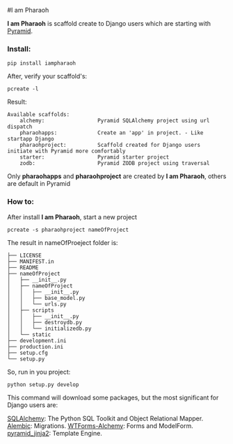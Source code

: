 #I am Pharaoh

**I am Pharaoh** is scaffold create to Django users which are starting with [Pyramid](http://docs.pylonsproject.org/en/latest/).


### Install:

	pip install iampharaoh

After, verify your scaffold's:

	pcreate -l

Result:

	Available scaffolds:
  		alchemy:                 Pyramid SQLAlchemy project using url dispatch
  		pharaohapps:             Create an 'app' in project. - Like startapp Django
  		pharaohproject:          Scaffold created for Django users initiate with Pyramid more comfortably
  		starter:                 Pyramid starter project
  		zodb:                    Pyramid ZODB project using traversal

Only **pharaohapps** and **pharaohproject** are created by **I am Pharaoh**, others are default in Pyramid

### How to:

After install **I am Pharaoh**, start a new project

	pcreate -s pharaohproject nameOfProject


The result in nameOfProeject folder is:


	├── LICENSE
	├── MANIFEST.in
	├── README
	├── nameOfProject
	│   ├── __init__.py
	│   ├── nameOfProject
	│   │   ├── __init__.py
	│   │   ├── base_model.py
	│   │   └── urls.py
	│   ├── scripts
	│   │   ├── __init__.py
	│   │   ├── destroydb.py
	│   │   └── initializedb.py
	│   └── static
	├── development.ini
	├── production.ini
	├── setup.cfg
	└── setup.py

So, run in you project:

	python setup.py develop

This command will download some packages, but the most significant for Django users are:

[SQLAlchemy](http://www.sqlalchemy.org): The Python SQL Toolkit and Object Relational Mapper.
[Alembic](http://alembic.readthedocs.org/en/latest/): Migrations.
[WTForms-Alchemy](https://wtforms-alchemy.readthedocs.org/en/latest/): Forms and ModelForm.
[pyramid_jinja2](https://github.com/Pylons/pyramid_jinja2): Template Engine.
